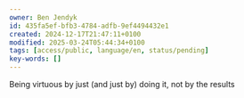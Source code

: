 ```yaml
---
owner: Ben Jendyk
id: 435fa5ef-bfb3-4784-adfb-9ef4494432e1
created: 2024-12-17T21:47:11+0100
modified: 2025-03-24T05:44:34+0100
tags: [access/public, language/en, status/pending]
key-words: []
---
```


Being virtuous by just (and just by) doing it, not by the results